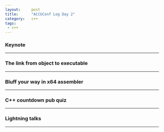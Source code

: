 ```yaml
---
layout:     post
title:      "ACCUConf Log Day 2"
category:   c++
tags:
 - c++
---
```


### Keynote

-----------------------

### The link from object to executable

-----------------------

### Bluff your way in x64 assembler

-----------------------

### C++ countdown pub quiz

-----------------------

### Lightning talks

-----------------------
